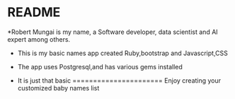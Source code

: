 # README

*Robert Mungai is my name,
a Software developer, data scientist and AI expert among others.

* This is my basic names app created Ruby,bootstrap and Javascript,CSS 

* The app uses Postgresql,and has various gems installed

* It is just that basic
======================
Enjoy creating your customized baby names list

